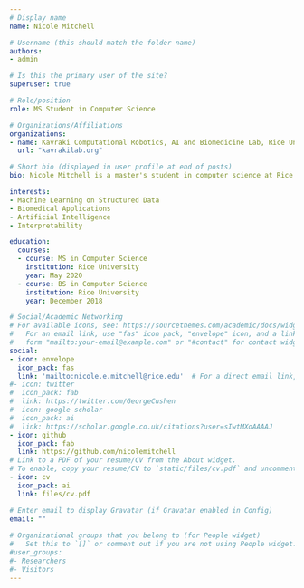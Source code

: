 ```yaml
---
# Display name
name: Nicole Mitchell

# Username (this should match the folder name)
authors:
- admin

# Is this the primary user of the site?
superuser: true

# Role/position
role: MS Student in Computer Science

# Organizations/Affiliations
organizations:
- name: Kavraki Computational Robotics, AI and Biomedicine Lab, Rice University
  url: "kavrakilab.org"

# Short bio (displayed in user profile at end of posts)
bio: Nicole Mitchell is a master's student in computer science at Rice University. Her advisor is Dr. Lydia Kavraki. She is broadly interested in developing methods of learning on structured data for biomedical applications. Her current research in chemoinformatics applies graph convolutional neural networks to predict drug metabolism. 

interests:
- Machine Learning on Structured Data
- Biomedical Applications
- Artificial Intelligence
- Interpretability

education:
  courses:
  - course: MS in Computer Science
    institution: Rice University
    year: May 2020
  - course: BS in Computer Science
    institution: Rice University
    year: December 2018

# Social/Academic Networking
# For available icons, see: https://sourcethemes.com/academic/docs/widgets/#icons
#   For an email link, use "fas" icon pack, "envelope" icon, and a link in the
#   form "mailto:your-email@example.com" or "#contact" for contact widget.
social:
- icon: envelope
  icon_pack: fas
  link: 'mailto:nicole.e.mitchell@rice.edu'  # For a direct email link, use "mailto:test@example.org".
#- icon: twitter
#  icon_pack: fab
#  link: https://twitter.com/GeorgeCushen
#- icon: google-scholar
#  icon_pack: ai
#  link: https://scholar.google.co.uk/citations?user=sIwtMXoAAAAJ
- icon: github
  icon_pack: fab
  link: https://github.com/nicolemitchell
# Link to a PDF of your resume/CV from the About widget.
# To enable, copy your resume/CV to `static/files/cv.pdf` and uncomment the lines below.  
- icon: cv
  icon_pack: ai
  link: files/cv.pdf

# Enter email to display Gravatar (if Gravatar enabled in Config)
email: ""
  
# Organizational groups that you belong to (for People widget)
#   Set this to `[]` or comment out if you are not using People widget.  
#user_groups:
#- Researchers
#- Visitors
---
```



